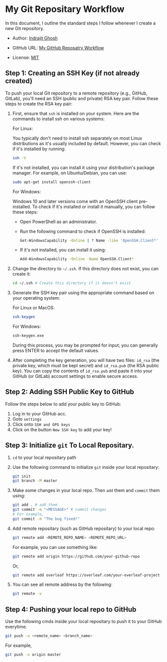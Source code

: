 # My Git Repositary Workflow

In this document, I outline the standard steps I follow whenever I create a new Git repository.

- Author: [Indrajit Ghosh](https://github.com/indrajit912)

- GitHub URL: [My GitHub Reposatry Workflow](https://github.com/indrajit912/HowTo/blob/master/guides/github_workflow.md)

- License: [MIT](../LICENSE)

## Step 1: Creating an SSH Key (if not already created)

To push your local Git repository to a remote repository (e.g., GitHub, GitLab), you'll need an SSH (public and private) RSA key pair. Follow these steps to create the RSA key pair:

1. First, ensure that `ssh` is installed on your system. Here are the commands to install ssh on various systems:

    For Linux:

    You typically don't need to install ssh separately on most Linux distributions as it's usually included by default. However, you can check if it's installed by running:

    ```bash
    ssh -V 
    ```
    If it's not installed, you can install it using your distribution's package manager. For example, on Ubuntu/Debian, you can use:

    ```bash
    sudo apt-get install openssh-client
    ```

    For Windows:

    Windows 10 and later versions come with an OpenSSH client pre-installed. To check if it's installed or install it manually, you can follow these steps:

    - Open PowerShell as an administrator.
    - Run the following command to check if OpenSSH is installed:

        ```bash
        Get-WindowsCapability -Online | ? Name -like 'OpenSSH.Client*'
        ```
    - If it's not installed, you can install it using:
        ```bash
        Add-WindowsCapability -Online -Name OpenSSH.Client*
        ```

2. Change the directory to `~/.ssh`. If this directory does not exist, you can create it:

    ```bash
    cd ~/.ssh # Create this directory if it doesn't exist
    ```

3. Generate the SSH key pair using the appropriate command based on your operating system:

    For Linux or MacOS:

    ```bash
    ssh-keygen
    ```

    For Windows:

    ```bash
    ssh-keygen.exe
    ```

    During this process, you may be prompted for input; you can generally press ENTER to accept the default values.

4. After completing the key generation, you will have two files: `id_rsa` (the private key, which must be kept secret) and `id_rsa.pub` (the RSA public key). You can copy the contents of `id_rsa.pub` and paste it into your GitHub (or GitLab) account settings to enable secure access.


## Step 2: Adding SSH Public Key to GitHub

Follow the steps below to add your public key to GitHub:

1. Log in to your GitHub acc.
2. Goto `settings`
3. Click onto `SSH and GPG keys`
4. Click on the button `New SSH key` to add your key!


## Step 3: Initialize `git` To Local Repositary.
1. `cd` to your local repositary path
2. Use the following command to initialize `git` inside your local repositary:
    ```bash
    git init
    git branch -M master
    ```
3. Make some changes in your local repo. Then `add` them and `commit` them using:
    ```bash
    git add . # add them
    git commit -m "<MESSAGE>" # commit changes
    # For example,
    git commit -m "The bug fixed!"
    ```

4. Add remote repositary (such as GitHub repositary) to your local repo:
    ```bash
    git remote add <REMOTE_REPO_NAME> <REMOTE_REPO_URL>
    ```
    For example, you can use something like:
    ```bash
    git remote add origin https://github.com/your-github-repo
    ```
    Or, 
    ```bash
    git remote add overleaf https://overleaf.com/your-overleaf-project
    ```
5. You can see all remote address by the following:
    ```bash
    git remote -v
    ```


## Step 4: Pushing your local repo to GitHub

Use the following cmds inside your local repositary to push it to your GitHub everytime.
```bash
git push -u <remote_name> <branch_name>
```
For example,
```bash
git push -u origin master
```

